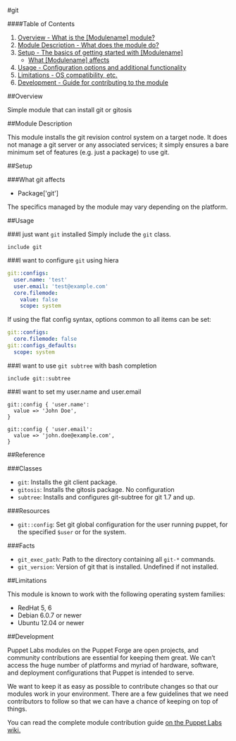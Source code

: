 #git

####Table of Contents

1. [Overview - What is the [Modulename] module?](#overview)
2. [Module Description - What does the module do?](#module-description)
3. [Setup - The basics of getting started with [Modulename]](#setup)
    * [What [Modulename] affects](#what-registry-affects)
4. [Usage - Configuration options and additional functionality](#usage)
6. [Limitations - OS compatibility, etc.](#limitations)
7. [Development - Guide for contributing to the module](#development)

##Overview

Simple module that can install git or gitosis

##Module Description

This module installs the git revision control system on a target node. It does not manage a git server or any associated services; it simply ensures a bare minimum set of features (e.g. just a package) to use git.

##Setup

###What git affects

* Package['git']

The specifics managed by the module may vary depending on the platform.

##Usage

###I just want `git` installed
Simply include the `git` class.

```puppet
include git
```

###I want to configure `git` using hiera

```yaml
git::configs:
  user.name: 'test'
  user.email: 'test@example.com'
  core.filemode:
    value: false
    scope: system
```

If using the flat config syntax, options common to all items can be set:

```yaml
git::configs:
  core.filemode: false
git::configs_defaults:
  scope: system
```

###I want to use `git subtree` with bash completion

```puppet
include git::subtree
```

###I want to set my user.name and user.email

```puppet
git::config { 'user.name':
  value => 'John Doe',
}

git::config { 'user.email':
  value => 'john.doe@example.com',
}
```

##Reference

###Classes

* `git`: Installs the git client package.
* `gitosis`: Installs the gitosis package. No configuration
* `subtree`: Installs and configures git-subtree for git 1.7 and up.

###Resources

* `git::config`: Set git global configuration for the user running puppet, for the specified `$user` or for the system.

###Facts

* `git_exec_path`: Path to the directory containing all `git-*` commands.
* `git_version`: Version of git that is installed. Undefined if not installed.

##Limitations

This module is known to work with the following operating system families:

 - RedHat 5, 6
 - Debian 6.0.7 or newer
 - Ubuntu 12.04 or newer

##Development

Puppet Labs modules on the Puppet Forge are open projects, and community contributions are essential for keeping them great. We can’t access the huge number of platforms and myriad of hardware, software, and deployment configurations that Puppet is intended to serve.

We want to keep it as easy as possible to contribute changes so that our modules work in your environment. There are a few guidelines that we need contributors to follow so that we can have a chance of keeping on top of things.

You can read the complete module contribution guide [on the Puppet Labs wiki.](http://projects.puppetlabs.com/projects/module-site/wiki/Module_contributing)
